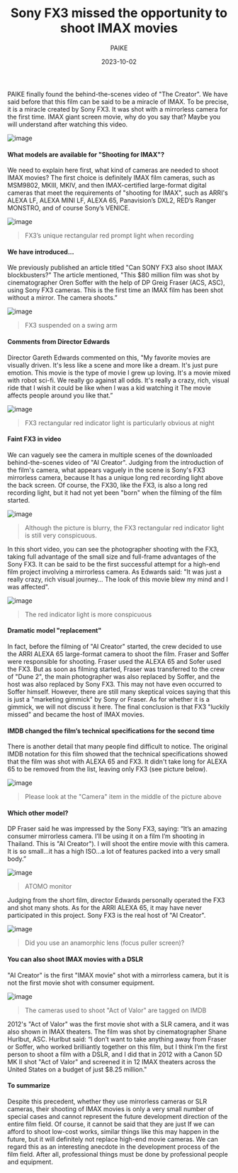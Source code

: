 ﻿---
layout: post
read_time: true
show_date: true
title: "Sony FX3 missed the opportunity to shoot IMAX movies"
date: 2023-10-02
img: posts/20231002/p1.jpg
tags: [SONY]
category: Industry
author: PAIKE
description: "Sony FX3 missed the opportunity to shoot IMAX movies"
---

PAIKE finally found the behind-the-scenes video of "The Creator". We have said before that this film can be said to be a miracle of IMAX. To be precise, it is a miracle created by Sony FX3. It was shot with a mirrorless camera for the first time. IMAX giant screen movie, why do you say that? Maybe you will understand after watching this video.

![image](./assets/img/posts/20231002/p2.jpg)

#### What models are available for "Shooting for IMAX"?

We need to explain here first, what kind of cameras are needed to shoot IMAX movies? The first choice is definitely IMAX film cameras, such as MSM9802, MKIII, MKIV, and then IMAX-certified large-format digital cameras that meet the requirements of "shooting for IMAX", such as ARRI's ALEXA LF, ALEXA MINI LF, ALEXA 65, Panavision’s DXL2, RED’s Ranger MONSTRO, and of course Sony’s VENICE.

![image](./assets/img/posts/20231002/p3.png)

> FX3’s unique rectangular red prompt light when recording

#### We have introduced...

We previously published an article titled "Can SONY FX3 also shoot IMAX blockbusters?" The article mentioned, "This $80 million film was shot by cinematographer Oren Soffer with the help of DP Greig Fraser (ACS, ASC), using Sony FX3 cameras. This is the first time an IMAX film has been shot without a mirror. The camera shoots.”

![image](./assets/img/posts/20231002/p4.png)

> FX3 suspended on a swing arm

#### Comments from Director Edwards

Director Gareth Edwards commented on this, "My favorite movies are visually driven. It's less like a scene and more like a dream. It's just pure emotion. This movie is the type of movie I grew up loving. It's a movie mixed with robot sci-fi. We really go against all odds. It's really a crazy, rich, visual ride that I wish it could be like when I was a kid watching it The movie affects people around you like that.”

![image](./assets/img/posts/20231002/p5.png)

> FX3 rectangular red indicator light is particularly obvious at night

#### Faint FX3 in video

We can vaguely see the camera in multiple scenes of the downloaded behind-the-scenes video of "AI Creator". Judging from the introduction of the film's camera, what appears vaguely in the scene is Sony's FX3 mirrorless camera, because It has a unique long red recording light above the back screen. Of course, the FX30, like the FX3, is also a long red recording light, but it had not yet been "born" when the filming of the film started.

![image](./assets/img/posts/20231002/p6.png)

> Although the picture is blurry, the FX3 rectangular red indicator light is still very conspicuous.

In this short video, you can see the photographer shooting with the FX3, taking full advantage of the small size and full-frame advantages of the Sony FX3. It can be said to be the first successful attempt for a high-end film project involving a mirrorless camera. As Edwards said: "It was just a really crazy, rich visual journey... The look of this movie blew my mind and I was affected".

![image](./assets/img/posts/20231002/p7.png)

> The red indicator light is more conspicuous

#### Dramatic model "replacement"

In fact, before the filming of "AI Creator" started, the crew decided to use the ARRI ALEXA 65 large-format camera to shoot the film. Fraser and Soffer were responsible for shooting. Fraser used the ALEXA 65 and Sofer used the FX3. But as soon as filming started, Fraser was transferred to the crew of "Dune 2", the main photographer was also replaced by Soffer, and the host was also replaced by Sony FX3. This may not have even occurred to Soffer himself. However, there are still many skeptical voices saying that this is just a "marketing gimmick" by Sony or Fraser. As for whether it is a gimmick, we will not discuss it here. The final conclusion is that FX3 "luckily missed" and became the host of IMAX movies.

#### IMDB changed the film’s technical specifications for the second time

There is another detail that many people find difficult to notice. The original IMDB notation for this film showed that the technical specifications showed that the film was shot with ALEXA 65 and FX3. It didn't take long for ALEXA 65 to be removed from the list, leaving only FX3 (see picture below).

![image](./assets/img/posts/20231002/p8.png)

> Please look at the "Camera" item in the middle of the picture above

#### Which other model?

DP Fraser said he was impressed by the Sony FX3, saying: “It’s an amazing consumer mirrorless camera. I’ll be using it on a film I’m shooting in Thailand. This is "AI Creator"). I will shoot the entire movie with this camera. It is so small...it has a high ISO...a lot of features packed into a very small body.”

![image](./assets/img/posts/20231002/p9.png)

> ATOMO monitor

Judging from the short film, director Edwards personally operated the FX3 and shot many shots. As for the ARRI ALEXA 65, it may have never participated in this project. Sony FX3 is the real host of "AI Creator".

![image](./assets/img/posts/20231002/p10.png)

> Did you use an anamorphic lens (focus puller screen)?

#### You can also shoot IMAX movies with a DSLR

"AI Creator" is the first "IMAX movie" shot with a mirrorless camera, but it is not the first movie shot with consumer equipment.

![image](./assets/img/posts/20231002/p11.png)

> The cameras used to shoot "Act of Valor" are tagged on IMDB

2012's "Act of Valor" was the first movie shot with a SLR camera, and it was also shown in IMAX theaters. The film was shot by cinematographer Shane Hurlbut, ASC. Hurlbut said: “I don’t want to take anything away from Fraser or Soffer, who worked brilliantly together on this film, but I think I’m the first person to shoot a film with a DSLR, and I did that in 2012 with a Canon 5D MK II shot "Act of Valor" and screened it in 12 IMAX theaters across the United States on a budget of just $8.25 million."

#### To summarize

Despite this precedent, whether they use mirrorless cameras or SLR cameras, their shooting of IMAX movies is only a very small number of special cases and cannot represent the future development direction of the entire film field. Of course, it cannot be said that they are just If we can afford to shoot low-cost works, similar things like this may happen in the future, but it will definitely not replace high-end movie cameras. We can regard this as an interesting anecdote in the development process of the film field. After all, professional things must be done by professional people and equipment.






